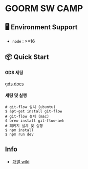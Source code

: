 # GOORM SW CAMP

## :desktop_computer: Environment Support

-   `node` : >=16

## :package: Quick Start

#### GDS 세팅

[gds docs](https://gds.goorm.io/?path=/story/readme--page#-install)

#### 세팅 및 실행

```shell
# git-flow 설치 (ubuntu)
$ apt-get install git-flow
# git-flow 설치 (mac)
$ brew install git-flow-avh
# 패키지 설치 및 실행
$ npm install
$ npm run dev
```

## Info

-   [개발 wiki](https://www.notion.so/goorm/LMS-SWCAMP-ebfcc7c0b7ca4fbf86820556efc7bad4)
